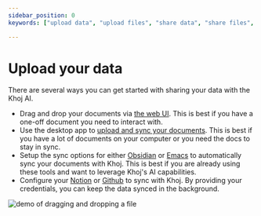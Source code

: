 ```yaml
---
sidebar_position: 0
keywords: ["upload data", "upload files", "share data", "share files", "pdf ai", "ai for pdf", "ai for documents", "ai for files", "local ai pdf", "local ai documents", "local ai files"]

---
```


# Upload your data

There are several ways you can get started with sharing your data with the Khoj AI.

- Drag and drop your documents via [the web UI](/clients/web/#upload-documents). This is best if you have a one-off document you need to interact with.
- Use the desktop app to [upload and sync your documents](/clients/desktop). This is best if you have a lot of documents on your computer or you need the docs to stay in sync.
- Setup the sync options for either [Obsidian](/clients/obsidian) or [Emacs](/clients/emacs) to automatically sync your documents with Khoj. This is best if you are already using these tools and want to leverage Khoj's AI capabilities.
- Configure your [Notion](/data-sources/notion_integration) or [Github](/data-sources/github_integration) to sync with Khoj. By providing your credentials, you can keep the data synced in the background.

![demo of dragging and dropping a file](https://khoj-web-bucket.s3.amazonaws.com/drag_drop_file.gif)
